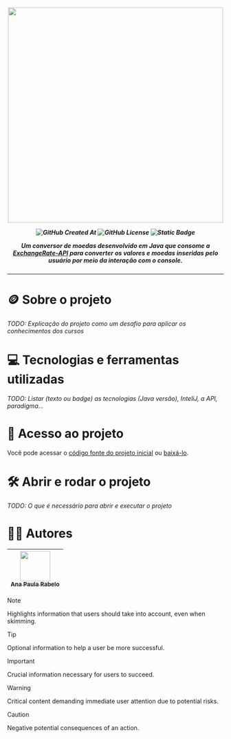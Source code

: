 <h5 align="center">
<img width='500px' src="https://i.imgur.com/eeqpMpL.png">

![GitHub Created At](https://img.shields.io/github/created-at/ana-rabelo/conversor-de-moedas-java)
![GitHub License](https://img.shields.io/github/license/ana-rabelo/conversor-de-moedas-java)
![Static Badge](https://img.shields.io/badge/status-em_desenvolvimento-black)

<i>Um conversor de moedas desenvolvido em Java que consome a [ExchangeRate-API](https://www.exchangerate-api.com/) para converter os valores e moedas inseridas pelo usuário por meio da interação com o console.</i>
</h5>

------

# 🪙 Sobre o projeto

*TODO: Explicação do projeto como um desafio para aplicar os conhecimentos dos cursos*

# 💻 Tecnologias e ferramentas utilizadas

*TODO: Listar (texto ou badge) as tecnologias (Java versão), InteliJ, a API, paradigma...*

# 📁 Acesso ao projeto

Você pode acessar o [código fonte do projeto inicial](https://github.com/ana-rabelo/conversor-de-moedas-java) ou [baixá-lo](https://github.com/ana-rabelo/conversor-de-moedas-java/archive/refs/heads/main.zip).

# 🛠️ Abrir e rodar o projeto

*TODO: O que é necessário para abrir e executar o projeto*

# 👩‍💻 Autores
| [<img width='70px' loading="lazy" src="https://avatars.githubusercontent.com/u/50804149?v=4" width=115><br><sub>Ana Paula Rabelo</sub>](https://github.com/ana-rabelo) |
| :---: |

> [!NOTE]  
> Highlights information that users should take into account, even when skimming.

> [!TIP]
> Optional information to help a user be more successful.

> [!IMPORTANT]  
> Crucial information necessary for users to succeed.

> [!WARNING]  
> Critical content demanding immediate user attention due to potential risks.

> [!CAUTION]
> Negative potential consequences of an action.



